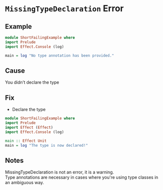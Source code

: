 # `MissingTypeDeclaration` Error

## Example

```purescript
module ShortFailingExample where  
import Prelude  
import Effect.Console (log)  

main = log "No type annotation has been provided."
```

## Cause

You didn’t declare the type  

## Fix

- Declare the type
```purescript
module ShortFailingExample where  
import Prelude  
import Effect (Effect)  
import Effect.Console (log)  

main :: Effect Unit  
main = log "The type is now declared!"  
```

## Notes

MissingTypeDeclaration is not an error, it is a warning.  
Type annotations are necessary in cases where you're using type classes in an ambiguous way.
